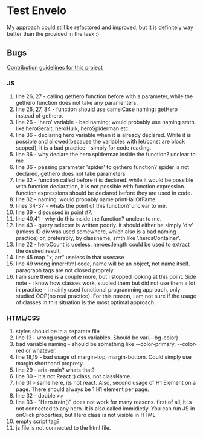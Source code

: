 # Test Envelo

My approach could still be refactored and improved, but it is definitely way better than the provided in the task :) 

## Bugs

[Contribution guidelines for this project](task.png)

### JS

1. line 26, 27 - calling gethero function before with a parameter, while the gethero function does not take any paramenters.
2. line 26, 27, 34 - function should use camelCase naming: getHero instead of gethero.
3. line 26 - 'hero' variable - bad naming; would probably use naming smth like heroGeralt, heroHulk, heroSpiderman etc.
4. line 36 - declaring hero variable when it is already declared. While it is possible and allowed(because the variables with let/const are block scoped), it is a bad practice - simply for code reading.
5. line 36 - why declare the hero spiderman inside the function? unclear to me
6. line 36 - passing parameter 'spider' to gethero function? spider is not declared, gethero does not take parameters
7. line 32 - function called before it is declared. while it would be possible with function declaration, it is not possible with function expression. function expressions should be declared before they are used in code.
8. line 32 - naming. would probably name printHallOfFame.
9. lines 34-37 - whats the point of this function? unclear to me.
10. line 39 - discussed in point #7.
11. line 40,41 - why do this inside the function? unclear to me.
12. line 43 - query selecter is written poorly. it should either be simply 'div' (unless ID div was used somewhere, which also is a bad naming practice) or, preferably, by classname, smth like '.herosContainer'.
13. line 22 - heroCount is useless. heroes.length could be used to extract the desired result.
14. line 45 map "x, arr" useless in that usecase
15. line 49 wrong innerHtml code, name will be an object, not name itself. paragraph tags are not closed proprely
16. I am sure there is a couple more, but i stopped looking at this point. Side note - i know how classes work, studied them but did not use them a lot in practice - i mainly used functional programming approach, only studied OOP(no real practice). For this reason, i am not sure if the usage of classes in this situation is the most optimal approach.

### HTML/CSS

1. styles should be in a separate file
2. line 13 - wrong usage of css variables. Should be var(--bg-color)
3. bad variable naming - should be something like --color-primary, --color-red or whatever.
4. line 18,19 - bad usage of margin-top, margin-bottom. Could simply use margin shorthand proprety.
5. line 29 - aria-main? whats that?
6. line 30 - it's not React :) class, not className.
7. line 31 - same here, its not react. Also, second usage of H1 Element on a page. There should always be 1 H1 element per page.
8. line 32 - double >>
9. line 33 - "Hero.train()" does not work for many reasons. first of all, it is not connected to any hero. It is also called immidietly. You can run JS in onClick properties, but Hero class is not visible in HTML
10. empty script tag?
11. js file is not connected to the html file.
